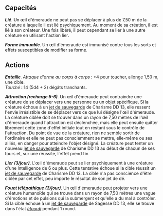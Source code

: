 ## Capacités
_**Lié**_. Un œil d'émeraude ne peut pas se déplacer à plus de 7,50 m de la créature à laquelle il est lié psychiquement. Au moment de sa création, il est lié à son créateur. Une fois libéré, il peut cependant se lier à une autre créature en utilisant l'action lier.

_**Forme immuable**_. Un œil d'émeraude est immunisé contre tous les sorts et effets susceptibles de modifier sa forme.

## Actions
_**Entaille**_. _Attaque d'arme au corps à corps_ : +4 pour toucher, allonge 1,50 m, une cible.  
_Touché_ : 14 (5d4 + 2) dégâts tranchants.

_**Attraction (recharge 5-6)**_. Un œil d'émeraude peut contraindre une créature de se déplacer vers une personne ou un objet spécifique. Si la créature échoue à un [jet de sauvegarde](/utiliser-les-caracteristiques/#jets-de-sauvegarde) de Charisme DD 13, elle ressent l'envie irrésistible de se déplacer vers ce que lui désigne l'œil d'émeraude. La créature ciblée doit se trouver dans un rayon de 7,50 mètres de l'œil d'émeraude quand l'attraction est déclenchée, mais elle peut ensuite quitter librement cette zone d'effet initiale tout en restant sous le contrôle de l'attraction. Du point de vue de la créature, rien ne semble sortir de l'ordinaire et elle ne peut pas consciemment se mettre, elle-même ou ses alliés, en danger pour atteindre l'objet désigné. La créature peut tenter un nouveau [jet de sauvegarde](/utiliser-les-caracteristiques/#jets-de-sauvegarde) de Charisme DD 13 au début de chacun de ses tours et, sur une réussite, l'effet prend fin.

_**Lier (3/jour)**_. L'œil d'émeraude peut se lier psychiquement à une créature d'une Intelligence de 6 ou plus. Cette tentative échoue si la cible réussit un [jet de sauvegarde](/utiliser-les-caracteristiques/#jets-de-sauvegarde) de Charisme DD 13. La cible n'a pas conscience d'être ciblée par cet effet, peu importe le résultat de son jet de dé.

_**Fouet télépathique (3/jour)**_. Un œil d'émeraude peut projeter vers une créature humanoïde qui se trouve dans un rayon de 7,50 mètres une vague d'émotions et de pulsions qui la submergent et qu'elle a du mal à contrôler. Si la cible échoue à un [jet de sauvegarde](/utiliser-les-caracteristiques/#jets-de-sauvegarde) de Sagesse DD 13, elle se trouve dans l'état [_étourdi_](/gerer-la-sante-du-personnage/#etourdi) pendant 1 round.
